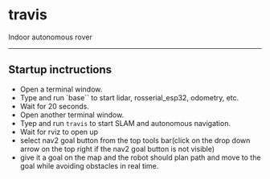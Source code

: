 # travis
Indoor autonomous rover

---

## Startup inctructions

* Open a terminal window.
* Type and run `base`` to start lidar, rosserial_esp32, odometry, etc.
* Wait for 20 seconds.
* Open another terminal window.
* Tyep and run `travis` to start SLAM and autonomous navigation.
* Wait for rviz to open up
* select nav2 goal button from the top tools bar(click on the drop down arrow on the top right if the nav2 goal button is not visible)
* give it a goal on the map and the robot should plan path and move to the goal while avoiding obstacles in real time.